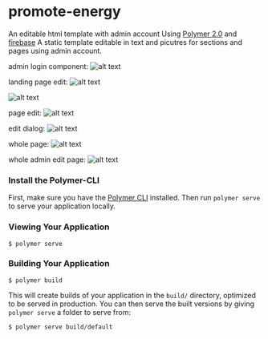 # promote-energy
An editable html template with admin account
Using [Polymer 2.0](https://www.polymer-project.org) and [firebase](https://firebase.google.com)
A static template editable in text and picutres for sections and pages using admin account.

admin login component:
![alt text](https://firebasestorage.googleapis.com/v0/b/intern-4310c.appspot.com/o/promote-energy%2Fadmin-login.png?alt=media&token=23b9c71f-9154-4351-bd47-baa7b122f7e7)

landing page edit:
![alt text](https://firebasestorage.googleapis.com/v0/b/intern-4310c.appspot.com/o/promote-energy%2Fedit1.png?alt=media&token=2c8cf77d-aacc-4d16-aff4-7ce2d4a6f6a7)

![alt text](https://firebasestorage.googleapis.com/v0/b/intern-4310c.appspot.com/o/promote-energy%2Fedit2.png?alt=media&token=915b670b-24ee-4344-96de-f41d1bdfbdcf)

page edit:
![alt text](https://firebasestorage.googleapis.com/v0/b/intern-4310c.appspot.com/o/promote-energy%2Fedit3.png?alt=media&token=94603948-1b96-4d67-a532-5c03a7144478)

edit dialog:
![alt text](https://firebasestorage.googleapis.com/v0/b/intern-4310c.appspot.com/o/promote-energy%2Fedit4.png?alt=media&token=612b34fe-b107-479b-ae59-fde16c06fd34)

whole page:
![alt text](https://firebasestorage.googleapis.com/v0/b/intern-4310c.appspot.com/o/promote-energy%2Fwhole.png?alt=media&token=f8215a6b-de12-494c-949d-45baef2341eb)

whole admin edit page:
![alt text](https://firebasestorage.googleapis.com/v0/b/intern-4310c.appspot.com/o/promote-energy%2Fwholeadmin.png?alt=media&token=d3d8b193-d77a-4b1a-9f63-40f841be6f13)


### Install the Polymer-CLI

First, make sure you have the [Polymer CLI](https://www.npmjs.com/package/polymer-cli) installed. Then run `polymer serve` to serve your application locally.

### Viewing Your Application

```
$ polymer serve
```

### Building Your Application

```
$ polymer build
```

This will create builds of your application in the `build/` directory, optimized to be served in production. You can then serve the built versions by giving `polymer serve` a folder to serve from:

```
$ polymer serve build/default
```
